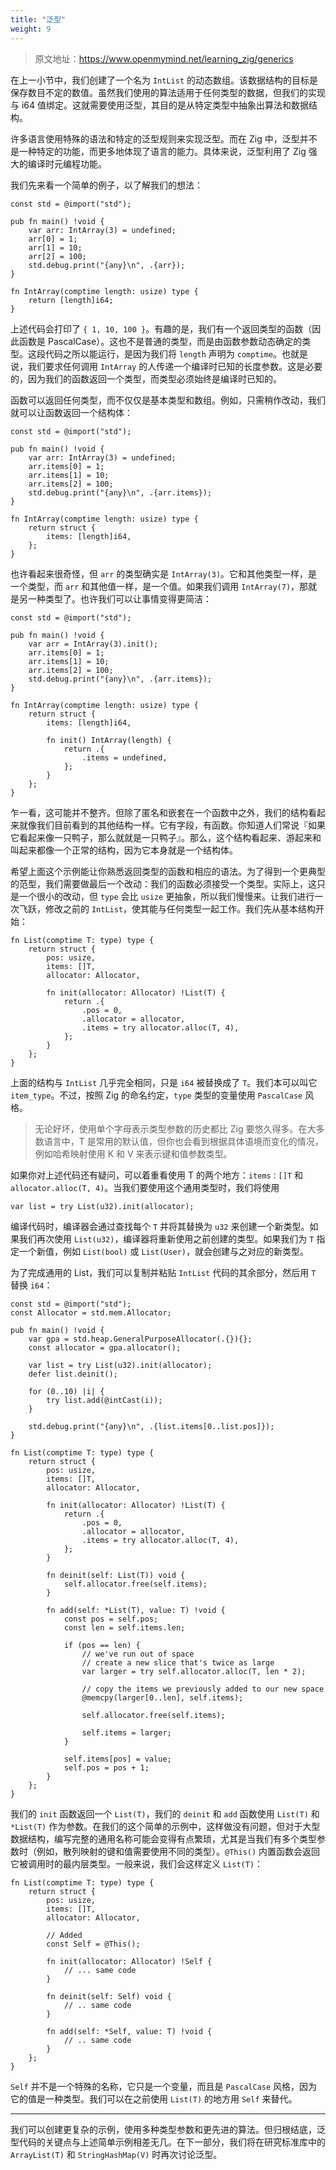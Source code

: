 ```yaml
---
title: "泛型"
weight: 9
---
```


> 原文地址：<https://www.openmymind.net/learning_zig/generics>

在上一小节中，我们创建了一个名为 `IntList` 的动态数组。该数据结构的目标是保存数目不定的数值。虽然我们使用的算法适用于任何类型的数据，但我们的实现与 i64 值绑定。这就需要使用泛型，其目的是从特定类型中抽象出算法和数据结构。

许多语言使用特殊的语法和特定的泛型规则来实现泛型。而在 Zig 中，泛型并不是一种特定的功能，而更多地体现了语言的能力。具体来说，泛型利用了 Zig 强大的编译时元编程功能。

我们先来看一个简单的例子，以了解我们的想法：

```zig
const std = @import("std");

pub fn main() !void {
	var arr: IntArray(3) = undefined;
	arr[0] = 1;
	arr[1] = 10;
	arr[2] = 100;
	std.debug.print("{any}\n", .{arr});
}

fn IntArray(comptime length: usize) type {
	return [length]i64;
}
```

上述代码会打印了 `{ 1, 10, 100 }`。有趣的是，我们有一个返回类型的函数（因此函数是 PascalCase）。这也不是普通的类型，而是由函数参数动态确定的类型。这段代码之所以能运行，是因为我们将 `length` 声明为 `comptime`。也就是说，我们要求任何调用 `IntArray` 的人传递一个编译时已知的长度参数。这是必要的，因为我们的函数返回一个类型，而类型必须始终是编译时已知的。

函数可以返回任何类型，而不仅仅是基本类型和数组。例如，只需稍作改动，我们就可以让函数返回一个结构体：

```zig
const std = @import("std");

pub fn main() !void {
	var arr: IntArray(3) = undefined;
	arr.items[0] = 1;
	arr.items[1] = 10;
	arr.items[2] = 100;
	std.debug.print("{any}\n", .{arr.items});
}

fn IntArray(comptime length: usize) type {
	return struct {
		items: [length]i64,
	};
}
```

也许看起来很奇怪，但 `arr` 的类型确实是 `IntArray(3)`。它和其他类型一样，是一个类型，而 `arr` 和其他值一样，是一个值。如果我们调用 `IntArray(7)`，那就是另一种类型了。也许我们可以让事情变得更简洁：

```zig
const std = @import("std");

pub fn main() !void {
	var arr = IntArray(3).init();
	arr.items[0] = 1;
	arr.items[1] = 10;
	arr.items[2] = 100;
	std.debug.print("{any}\n", .{arr.items});
}

fn IntArray(comptime length: usize) type {
	return struct {
		items: [length]i64,

		fn init() IntArray(length) {
			return .{
				.items = undefined,
			};
		}
	};
}
```

乍一看，这可能并不整齐。但除了匿名和嵌套在一个函数中之外，我们的结构看起来就像我们目前看到的其他结构一样。它有字段，有函数。你知道人们常说『如果它看起来像一只鸭子，那么就就是一只鸭子』。那么，这个结构看起来、游起来和叫起来都像一个正常的结构，因为它本身就是一个结构体。

希望上面这个示例能让你熟悉返回类型的函数和相应的语法。为了得到一个更典型的范型，我们需要做最后一个改动：我们的函数必须接受一个类型。实际上，这只是一个很小的改动，但 `type` 会比 `usize` 更抽象，所以我们慢慢来。让我们进行一次飞跃，修改之前的 `IntList`，使其能与任何类型一起工作。我们先从基本结构开始：

```zig
fn List(comptime T: type) type {
	return struct {
		pos: usize,
		items: []T,
		allocator: Allocator,

		fn init(allocator: Allocator) !List(T) {
			return .{
				.pos = 0,
				.allocator = allocator,
				.items = try allocator.alloc(T, 4),
			};
		}
	};
}
```

上面的结构与 `IntList` 几乎完全相同，只是 `i64` 被替换成了 `T`。我们本可以叫它 `item_type`。不过，按照 Zig 的命名约定，`type` 类型的变量使用 `PascalCase` 风格。

> 无论好坏，使用单个字母表示类型参数的历史都比 Zig 要悠久得多。在大多数语言中，T 是常用的默认值，但你也会看到根据具体语境而变化的情况，例如哈希映射使用 K 和 V 来表示键和值参数类型。

如果你对上述代码还有疑问，可以着重看使用 T 的两个地方：`items：[]T` 和 `allocator.alloc(T, 4)`。当我们要使用这个通用类型时，我们将使用

```zig
var list = try List(u32).init(allocator);
```

编译代码时，编译器会通过查找每个 `T` 并将其替换为 `u32` 来创建一个新类型。如果我们再次使用 `List(u32)`，编译器将重新使用之前创建的类型。如果我们为 `T` 指定一个新值，例如 `List(bool)` 或 `List(User)`，就会创建与之对应的新类型。

为了完成通用的 List，我们可以复制并粘贴 `IntList` 代码的其余部分，然后用 `T` 替换 `i64`：

```zig
const std = @import("std");
const Allocator = std.mem.Allocator;

pub fn main() !void {
	var gpa = std.heap.GeneralPurposeAllocator(.{}){};
	const allocator = gpa.allocator();

	var list = try List(u32).init(allocator);
	defer list.deinit();

	for (0..10) |i| {
		try list.add(@intCast(i));
	}

	std.debug.print("{any}\n", .{list.items[0..list.pos]});
}

fn List(comptime T: type) type {
	return struct {
		pos: usize,
		items: []T,
		allocator: Allocator,

		fn init(allocator: Allocator) !List(T) {
			return .{
				.pos = 0,
				.allocator = allocator,
				.items = try allocator.alloc(T, 4),
			};
		}

		fn deinit(self: List(T)) void {
			self.allocator.free(self.items);
		}

		fn add(self: *List(T), value: T) !void {
			const pos = self.pos;
			const len = self.items.len;

			if (pos == len) {
				// we've run out of space
				// create a new slice that's twice as large
				var larger = try self.allocator.alloc(T, len * 2);

				// copy the items we previously added to our new space
				@memcpy(larger[0..len], self.items);

				self.allocator.free(self.items);

				self.items = larger;
			}

			self.items[pos] = value;
			self.pos = pos + 1;
		}
	};
}
```

我们的 `init` 函数返回一个 `List(T)`，我们的 `deinit` 和 `add` 函数使用 `List(T)` 和 `*List(T)` 作为参数。在我们的这个简单的示例中，这样做没有问题，但对于大型数据结构，编写完整的通用名称可能会变得有点繁琐，尤其是当我们有多个类型参数时（例如，散列映射的键和值需要使用不同的类型）。`@This()` 内置函数会返回它被调用时的最内层类型。一般来说，我们会这样定义 `List(T)`：

```zig
fn List(comptime T: type) type {
	return struct {
		pos: usize,
		items: []T,
		allocator: Allocator,

		// Added
		const Self = @This();

		fn init(allocator: Allocator) !Self {
			// ... same code
		}

		fn deinit(self: Self) void {
			// .. same code
		}

		fn add(self: *Self, value: T) !void {
			// .. same code
		}
	};
}
```

`Self` 并不是一个特殊的名称，它只是一个变量，而且是 `PascalCase` 风格，因为它的值是一种类型。我们可以在之前使用 `List(T)` 的地方用 `Self` 来替代。

---

我们可以创建更复杂的示例，使用多种类型参数和更先进的算法。但归根结底，泛型代码的关键点与上述简单示例相差无几。在下一部分，我们将在研究标准库中的 `ArrayList(T)` 和 `StringHashMap(V)` 时再次讨论泛型。
